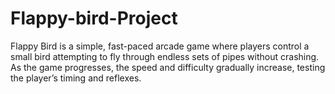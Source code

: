 # Flappy-bird-Project
Flappy Bird is a simple, fast-paced arcade game where players control a small bird attempting to fly through endless sets of pipes without crashing. As the game progresses, the speed and difficulty gradually increase, testing the player’s timing and reflexes.
